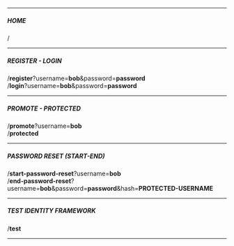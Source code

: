 
---
##### HOME
/<br />

---
##### REGISTER - LOGIN
/**register**?username=**bob**&password=**password**<br />/**login**?username=**bob**&password=**password**

---
##### PROMOTE - PROTECTED
/**promote**?username=**bob**<br />/**protected**

---
##### PASSWORD RESET (START-END)
/**start-password-reset**?username=**bob**<br />/**end-password-reset**?username=**bob**&password=**password**&hash=**PROTECTED-USERNAME**

---
##### TEST IDENTITY FRAMEWORK
/**test**

---

